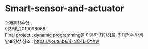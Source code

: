 # Smart-sensor-and-actuator   
과제중심수업   
이찬영_2019098068   
Final project : dynamic programming을 이용한 최단경로, 최대점수 탐색   
발표영상 참조 : https://youtu.be/4-NC4L-0YXw
